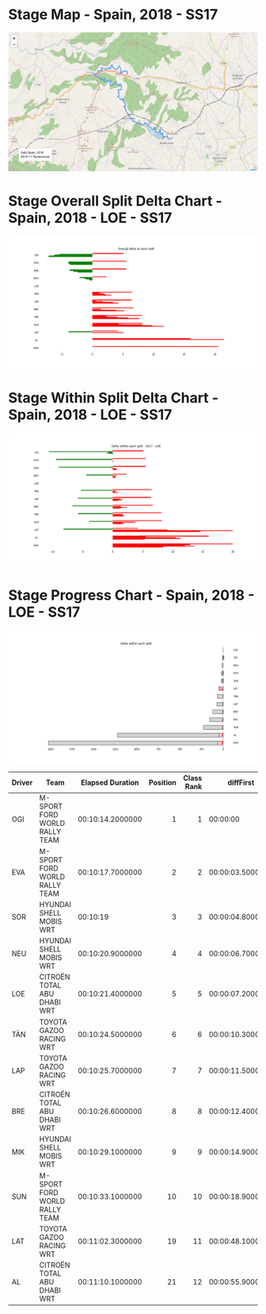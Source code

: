 # Stage Map - Spain, 2018 - SS17

![](maps/SS15-17.png)
# Stage Overall Split Delta Chart - Spain, 2018 - LOE - SS17

![](images/stage_report_split_delta_17_LOE.png)
# Stage Within Split Delta Chart - Spain, 2018 - LOE - SS17

![](images/stage_report_individual_split_delta_17_LOE.png)
# Stage Progress Chart - Spain, 2018 - LOE - SS17

![](images/stage_report_17_LOE.png)


|Driver|            Team             |Elapsed Duration|Position|Class Rank|   diffFirst    |    diffPrev    |
|------|-----------------------------|----------------|-------:|---------:|----------------|----------------|
|OGI   |M-SPORT FORD WORLD RALLY TEAM|00:10:14.2000000|       1|         1|00:00:00        |00:00:00        |
|EVA   |M-SPORT FORD WORLD RALLY TEAM|00:10:17.7000000|       2|         2|00:00:03.5000000|00:00:03.5000000|
|SOR   |HYUNDAI SHELL MOBIS WRT      |00:10:19        |       3|         3|00:00:04.8000000|00:00:01.3000000|
|NEU   |HYUNDAI SHELL MOBIS WRT      |00:10:20.9000000|       4|         4|00:00:06.7000000|00:00:01.9000000|
|LOE   |CITROËN  TOTAL ABU DHABI WRT |00:10:21.4000000|       5|         5|00:00:07.2000000|00:00:00.5000000|
|TÄN   |TOYOTA GAZOO RACING WRT      |00:10:24.5000000|       6|         6|00:00:10.3000000|00:00:03.1000000|
|LAP   |TOYOTA GAZOO RACING WRT      |00:10:25.7000000|       7|         7|00:00:11.5000000|00:00:01.2000000|
|BRE   |CITROËN TOTAL ABU DHABI  WRT |00:10:26.6000000|       8|         8|00:00:12.4000000|00:00:00.9000000|
|MIK   |HYUNDAI SHELL MOBIS WRT      |00:10:29.1000000|       9|         9|00:00:14.9000000|00:00:02.5000000|
|SUN   |M-SPORT FORD WORLD RALLY TEAM|00:10:33.1000000|      10|        10|00:00:18.9000000|00:00:04        |
|LAT   |TOYOTA GAZOO RACING WRT      |00:11:02.3000000|      19|        11|00:00:48.1000000|00:00:09.7000000|
|AL    |CITROËN TOTAL ABU DHABI  WRT |00:11:10.1000000|      21|        12|00:00:55.9000000|00:00:07.8000000|

